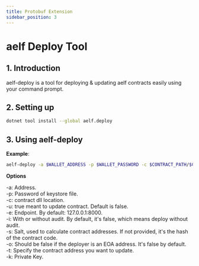 ```yaml
---
title: Protobuf Extension
sidebar_position: 3
---
```


# aelf Deploy Tool

## 1. Introduction

aelf-deploy is a tool for deploying & updating aelf contracts easily using your command prompt.

## 2. Setting up

```bash title="Terminal"
dotnet tool install --global aelf.deploy
```

## 3. Using aelf-deploy

**Example**:
```bash title="Terminal"
aelf-deploy -a $WALLET_ADDRESS -p $WALLET_PASSWORD -c $CONTRACT_PATH/$CONTRACT_FILE.dll.patched -e https://tdvw-test-node.aelf.io/
```

**Options**

-a: Address.  
-p: Password of keystore file.  
-c: contract dll location.  
-u: true meant to update contract. Default is false.  
-e: Endpoint. By default: 127.0.0.1:8000.  
-i: With or without audit. By default, it's false, which means deploy without audit.  
-s: Salt, used to calculate contract addresses. If not provided, it's the hash of the contract code.  
-o: Should be false if the deployer is an EOA address. It's false by default.  
-t: Specify the contract address you want to update.  
-k: Private Key.